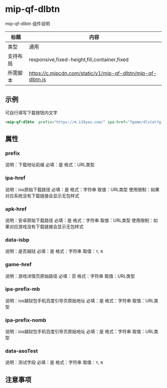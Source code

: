 # mip-qf-dlbtn

mip-qf-dlbtn 组件说明

标题|内容
----|----
类型|通用
支持布局|responsive,fixed-height,fill,container,fixed
所需脚本|https://c.mipcdn.com/static/v1/mip-qf-dlbtn/mip-qf-dlbtn.js

## 示例

可自行填写下载按钮内文字

```html
<mip-qf-dlbtn  prefix="https://m.119you.com/" ipa-href="fgame/dlstat?gid=160294&type=ipa&cp=112&jailbreak=N&source=m_rank_indextop3" apk-href="fgame/dlstat?gid=163183&type=apk&cp=7&jailbreak=N&source=m_rank_indextop3" data-isbp="N" game-href="api/aaa/redirect?advid=1033" ipa-prefix-mb="guide/mbInstruction.shtml?link=/" ipa-prefix-nomb="guide/usInstruction.shtml?link=/" data-asoTest="N">下载</mip-qf-dlbtn>
```
## 属性

### prefix

说明：下载地址前缀
必填：是
格式：URL类型

### ipa-href

说明：ios原始下载路径
必填：是
格式：字符串
取值：URL类型
使用限制：如果对应系统没有下载链接会显示无包样式

### apk-href
说明：安卓原始下载路径
必填：是
格式：字符串
取值：URL类型
使用限制：如果对应游戏没有下载链接会显示无包样式

### data-isbp

说明：是否越狱
必填：是
格式：字符串
取值：`Y`, `N`

### game-href

说明：游戏详情页原始路径
必填：否
格式：字符串
取值：URL类型

### ipa-prefix-mb

说明：ios越狱包手机百度引导页原始地址
必填：是
格式：字符串
取值：URL类型

### ipa-prefix-nomb

说明：ios越狱包手机百度引导页原始地址
必填：是
格式：字符串
取值：URL类型

### data-asoTest

说明：测试字段
必填：是
格式：字符串
取值：`Y`, `N`

## 注意事项
